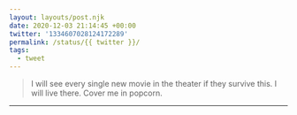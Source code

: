 ```yaml
---
layout: layouts/post.njk
date: 2020-12-03 21:14:45 +00:00
twitter: '1334607028124172289'
permalink: /status/{{ twitter }}/
tags: 
  - tweet
---
```


> I will see every single new movie in the theater if they survive this. I will live there. Cover me in popcorn.

---
